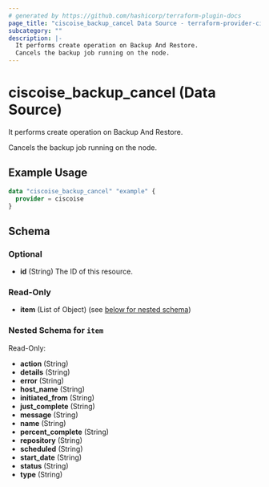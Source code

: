 ```yaml
---
# generated by https://github.com/hashicorp/terraform-plugin-docs
page_title: "ciscoise_backup_cancel Data Source - terraform-provider-ciscoise"
subcategory: ""
description: |-
  It performs create operation on Backup And Restore.
  Cancels the backup job running on the node.
---
```


# ciscoise_backup_cancel (Data Source)

It performs create operation on Backup And Restore.

Cancels the backup job running on the node.

## Example Usage

```terraform
data "ciscoise_backup_cancel" "example" {
  provider = ciscoise
}
```

<!-- schema generated by tfplugindocs -->
## Schema

### Optional

- **id** (String) The ID of this resource.

### Read-Only

- **item** (List of Object) (see [below for nested schema](#nestedatt--item))

<a id="nestedatt--item"></a>
### Nested Schema for `item`

Read-Only:

- **action** (String)
- **details** (String)
- **error** (String)
- **host_name** (String)
- **initiated_from** (String)
- **just_complete** (String)
- **message** (String)
- **name** (String)
- **percent_complete** (String)
- **repository** (String)
- **scheduled** (String)
- **start_date** (String)
- **status** (String)
- **type** (String)


